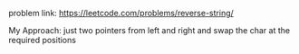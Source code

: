 problem link: https://leetcode.com/problems/reverse-string/

My Approach: just two pointers from left and right and swap the char at the required positions

